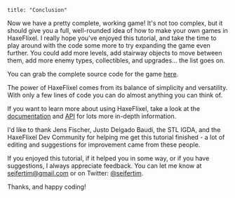 ```
title: "Conclusion"
```

Now we have a pretty complete, working game! It's not too complex, but it should give you a full, well-rounded idea of how to make your own games in HaxeFlixel. I really hope you've enjoyed this tutorial, and take the time to play around with the code some more to try expanding the game even further. You could add more levels, add stairway objects to move between them, add more enemy types, collectibles, and upgrades… the list goes on.

You can grab the complete source code for the game [here](https://github.com/HaxeFlixel/flixel-demos/tree/master/Tutorials/TurnBasedRPG).

The power of HaxeFlixel comes from its balance of simplicity and versatility. With only a few lines of code you can do almost anything you can think of.

If you want to learn more about using HaxeFlixel, take a look at the [documentation](http://haxeflixel.com/documentation/) and [API](http://api.haxeflixel.com/) for lots more in-depth information.

I'd like to thank Jens Fischer, Justo Delgado Baudí, the STL IGDA, and the HaxeFlixel Dev Community for helping me get this tutorial finished - a lot of editing and suggestions for improvement came from these people.

If you enjoyed this tutorial, if it helped you in some way, or if you have suggestions, I always appreciate feedback. You can let me know at [seifertim@gmail.com](mailto:seifertim@gmail.com) or on Twitter: [@seifertim](https://twitter.com/SeiferTim).

Thanks, and happy coding!
